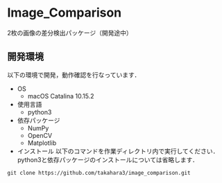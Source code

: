 # Image_Comparison
2枚の画像の差分検出パッケージ（開発途中）

## 開発環境
以下の環境で開発，動作確認を行なっています．
* OS
  - macOS Catalina 10.15.2
* 使用言語
  - python3
* 依存パッケージ
  - NumPy
  - OpenCV
  - Matplotlib
* インストール
以下のコマンドを作業ディレクトリ内で実行してください．
python3と依存パッケージのインストールについては省略します．
```
git clone https://github.com/takahara3/image_comparison.git
```
